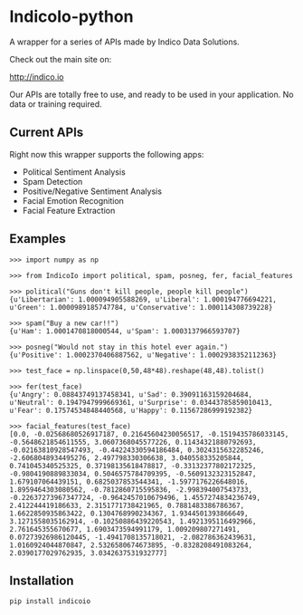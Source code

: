 IndicoIo-python
===============

A wrapper for a series of APIs made by Indico Data Solutions.

Check out the main site on:

http://indico.io

Our APIs are totally free to use, and ready to be used in your application. No data or training required.

Current APIs
------------

Right now this wrapper supports the following apps:

- Political Sentiment Analysis
- Spam Detection
- Positive/Negative Sentiment Analysis
- Facial Emotion Recognition
- Facial Feature Extraction

Examples
--------
```
>>> import numpy as np

>>> from IndicoIo import political, spam, posneg, fer, facial_features

>>> political("Guns don't kill people, people kill people")
{u'Libertarian': 1.000094905588269, u'Liberal': 1.000194776694221, u'Green': 1.0000989185747784, u'Conservative': 1.000114308739228}

>>> spam("Buy a new car!!")
{u'Ham': 1.0001470818000544, u'Spam': 1.0003137966593707}

>>> posneg("Would not stay in this hotel ever again.")
{u'Positive': 1.0002370406887562, u'Negative': 1.0002938352112363}

>>> test_face = np.linspace(0,50,48*48).reshape(48,48).tolist()

>>> fer(test_face)
{u'Angry': 0.08843749137458341, u'Sad': 0.39091163159204684, u'Neutral': 0.1947947999669361, u'Surprise': 0.03443785859010413, u'Fear': 0.17574534848440568, u'Happy': 0.11567286999192382}

>>> facial_features(test_face)
[0.0, -0.02568680526917187, 0.21645604230056517, -0.1519435786033145, -0.5648621854611555, 3.0607368045577226, 0.11434321880792693, -0.02163810928547493, -0.44224330594186484, 0.3024315632285246, -2.6068048934495276, 2.497798330306638, 3.040558335205844, 0.741045340525325, 0.37198135618478817, -0.33132377802172325, -0.9804190889833034, 0.5046575784709395, -0.5609132323152847, 1.679107064439151, 0.6825037853544341, -1.5977176226648016, 1.8959464303080562, -0.7812860715595836, -2.998394007543733, -0.22637273967347724, -0.9642457010679496, 1.4557274834236749, 2.412244419186633, 2.3151771738421965, 0.7881483386786367, 1.6622850935863422, 0.1304768990234367, 1.9344501393866649, 3.1271558035162914, -0.10250886439220543, 1.4921395116492966, 2.761645355670677, 1.6903473594991179, 1.009209807271491, 0.07273926986120445, -1.4941708135718021, -2.082786362439631, 1.0160924044870847, 2.5326580674673895, -0.8328208491083264, 2.0390177029762935, 3.0342637531932777]

```

Installation
------------
```
pip install indicoio
```
